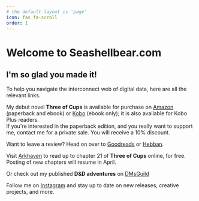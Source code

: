```yaml
---
# the default layout is 'page'
icon: fas fa-scroll
order: 1
---
```


# Welcome to Seashellbear.com 
## I'm so glad you made it!  

To help you navigate the interconnect web of digital data, here are all the relevant links. 
    
My debut novel **Three of Cups** is available for purchase on [Amazon](https://www.amazon.com/dp/B0DR29YZN1) (paperback and ebook) or [Kobo](https://www.kobo.com/us/en/ebook/three-of-cups) (ebook only); it is also available for Kobo Plus readers.  
If you're interested in the paperback edition, and you really want to support me, contact me for a private sale. You will receive a 10% discount.  

Want to leave a review? Head on over to [Goodreads](https://www.goodreads.com/book/show/222813642-three-of-cups) or [Hebban](https://www.hebban.nl/boek/three-of-cups-zanna-bear).  
  
Visit [Arkhaven](https://www.Arkhaven.com/comics/fantasy/three-of-cups/) to read up to chapter 21 of **Three of Cups** online, for free. Posting of new chapters will resume in April. 
  
Or check out my published **D&D adventures** on [DMsGuild](https://www.dmsguild.com/browse.php?author=Suus)  
  
Follow me on [Instagram](https://www.instagram.com/seashell.bear.creative/) and stay up to date on new releases, creative projects, and more.  